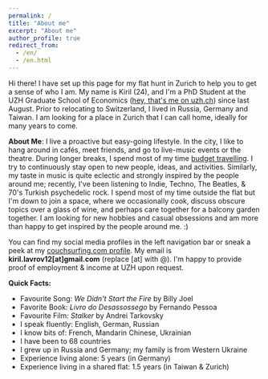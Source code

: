 ```yaml
---
permalink: /
title: "About me"
excerpt: "About me"
author_profile: true
redirect_from: 
  - /en/
  - /en.html
---
```


Hi there! I have set up this page for my flat hunt in Zurich to help you to get a sense of who I am. My name is Kiril (24), and I'm a PhD Student at the UZH Graduate School of Economics ([hey, that's me on uzh.ch](https://www.econ.uzh.ch/en/people/graduatestudents/lavrov.html)) since last August. Prior to relocating to Switzerland, I lived in Russia, Germany and Taiwan. I am looking for a place in Zurich that I can call home, ideally for many years to come.

**About Me**: I live a proactive but easy-going lifestyle. In the city, I like to hang around in cafés, meet friends, and go to live-music events or the theatre. During longer breaks, I spend most of my time [budget travelling](https://klavrov98.github.io/travel/). I try to continuously stay open to new people, ideas, and activities. Similarly, my taste in music is quite eclectic and strongly inspired by the people around me; recently, I've been listening to Indie, Techno, The Beatles, & 70's Turkish psychedelic rock. I spend most of my time outside the flat but I'm down to join a space, where we occasionally cook, discuss obscure topics over a glass of wine, and perhaps care together for a balcony garden together. I am looking for new hobbies and casual obsessions and am more than happy to get inspired by the people around me. :)

You can find my social media profiles in the left navigation bar or sneak a peek at my [couchsurfing.com profile](https://www.couchsurfing.com/people/kiril-lavrov). My email is **kiril.lavrov12[at]gmail.com** (replace [at] with @). I'm happy to provide proof of employment & income at UZH upon request.

**Quick Facts:** 
- Favourite Song: _We Didn't Start the Fire_ by Billy Joel
- Favorite Book: _Livro do Desassossego_ by Fernando Pessoa
- Favourite Film: _Stalker_ by Andrei Tarkovsky
- I speak fluently: English, German, Russian
- I know bits of: French, Mandarin Chinese, Ukrainian
- I have been to 68 countries 
- I grew up in Russia and Germany; my family is from Western Ukraine
- Experience living alone: 5 years (in Germany)
- Experience living in a shared flat: 1.5 years (in Taiwan & Zurich)





